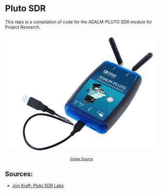 # Pluto SDR

This repo is a compilation of code for the ADALM-PLUTO SDR module for Project Research.

<div align="center">

<img src="./assets/ADALM-Pluto.png" alt="Pluto SDR" width="500"/><br>

<small>
    <a href="https://www.analog.com/en/design-center/evaluation-hardware-and-software/evaluation-boards-kits/adalm-pluto.html">
        Image Source
    </a>
</small>

</div>

## Sources:

- [Jon Kraft: Pluto SDR Labs](https://github.com/jonkraft/PlutoSDR_Labs/tree/master)